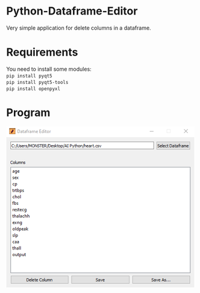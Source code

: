 # Python-Dataframe-Editor
Very simple application for delete columns in a dataframe. 

# Requirements

You need to install some modules:
<br/>
`pip install pyqt5`
<br/>
`pip install pyqt5-tools`
<br/>
`pip install openpyxl`
<br/>
# Program
![Image of Program](img1.png)
